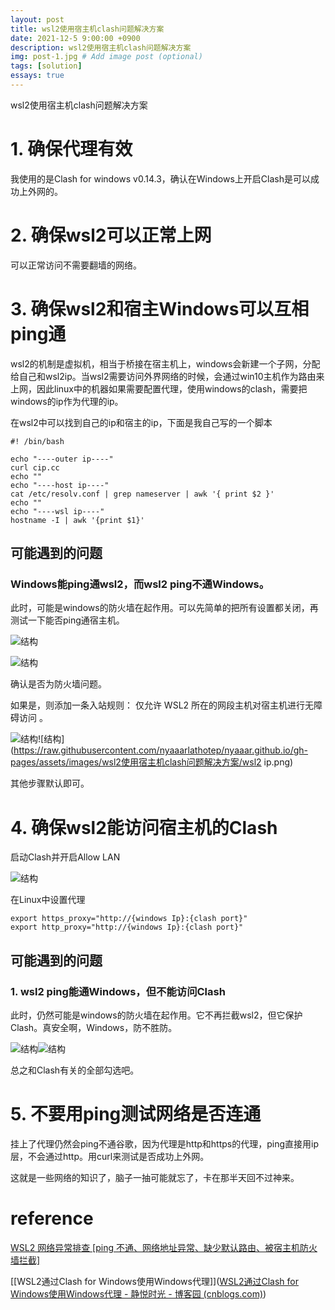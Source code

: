 ```yaml
---
layout: post
title: wsl2使用宿主机clash问题解决方案
date: 2021-12-5 9:00:00 +0900
description: wsl2使用宿主机clash问题解决方案
img: post-1.jpg # Add image post (optional)
tags: [solution]
essays: true  
---
```


wsl2使用宿主机clash问题解决方案

# 1. 确保代理有效

我使用的是Clash for windows v0.14.3，确认在Windows上开启Clash是可以成功上外网的。

# 2. 确保wsl2可以正常上网

可以正常访问不需要翻墙的网络。

# 3. 确保wsl2和宿主Windows可以互相ping通

wsl2的机制是虚拟机，相当于桥接在宿主机上，windows会新建一个子网，分配给自己和wsl2ip。当wsl2需要访问外界网络的时候，会通过win10主机作为路由来上网，因此linux中的机器如果需要配置代理，使用windows的clash，需要把windows的ip作为代理的ip。

在wsl2中可以找到自己的ip和宿主的ip，下面是我自己写的一个脚本

```
#! /bin/bash

echo "----outer ip----"
curl cip.cc
echo ""
echo "----host ip----"
cat /etc/resolv.conf | grep nameserver | awk '{ print $2 }'
echo ""
echo "----wsl ip----"
hostname -I | awk '{print $1}'
```



## 可能遇到的问题

### Windows能ping通wsl2，而wsl2 ping不通Windows。

此时，可能是windows的防火墙在起作用。可以先简单的把所有设置都关闭，再测试一下能否ping通宿主机。

![结构](https://raw.githubusercontent.com/nyaaarlathotep/nyaaar.github.io/gh-pages/assets/images/wsl2使用宿主机clash问题解决方案/防火墙开.png)

![结构](https://raw.githubusercontent.com/nyaaarlathotep/nyaaar.github.io/gh-pages/assets/images/wsl2使用宿主机clash问题解决方案/防火墙关.png)

确认是否为防火墙问题。

如果是，则添加一条入站规则： 仅允许 WSL2 所在的网段主机对宿主机进行无障碍访问 。

![结构](https://raw.githubusercontent.com/nyaaarlathotep/nyaaar.github.io/gh-pages/assets/images/wsl2使用宿主机clash问题解决方案/入站规则.png)![结构](https://raw.githubusercontent.com/nyaaarlathotep/nyaaar.github.io/gh-pages/assets/images/wsl2使用宿主机clash问题解决方案/wsl2 ip.png)

其他步骤默认即可。	

# 4. 确保wsl2能访问宿主机的Clash

启动Clash并开启Allow LAN

![结构](https://raw.githubusercontent.com/nyaaarlathotep/nyaaar.github.io/gh-pages/assets/images/wsl2使用宿主机clash问题解决方案/allowLAN.png)

在Linux中设置代理

```
export https_proxy="http://{windows Ip}:{clash port}"
export http_proxy="http://{windows Ip}:{clash port}"
```

## 可能遇到的问题

### 1. wsl2 ping能通Windows，但不能访问Clash

此时，仍然可能是windows的防火墙在起作用。它不再拦截wsl2，但它保护Clash。真安全啊，Windows，防不胜防。

![结构](https://raw.githubusercontent.com/nyaaarlathotep/nyaaar.github.io/gh-pages/assets/images/wsl2使用宿主机clash问题解决方案/appWall.png)![结构](https://raw.githubusercontent.com/nyaaarlathotep/nyaaar.github.io/gh-pages/assets/images/wsl2使用宿主机clash问题解决方案/clashWall.png)

总之和Clash有关的全部勾选吧。

# 5. 不要用ping测试网络是否连通

挂上了代理仍然会ping不通谷歌，因为代理是http和https的代理，ping直接用ip层，不会通过http。用curl来测试是否成功上外网。

这就是一些网络的知识了，脑子一抽可能就忘了，卡在那半天回不过神来。

# reference

[WSL2 网络异常排查 [ping 不通、网络地址异常、缺少默认路由、被宿主机防火墙拦截]](https://blog.csdn.net/swordsm/article/details/107948497)

[[WSL2通过Clash for Windows使用Windows代理]]([WSL2通过Clash for Windows使用Windows代理 - 静悦时光 - 博客园 (cnblogs.com)](https://www.cnblogs.com/sinicheveen/p/13866914.html))

